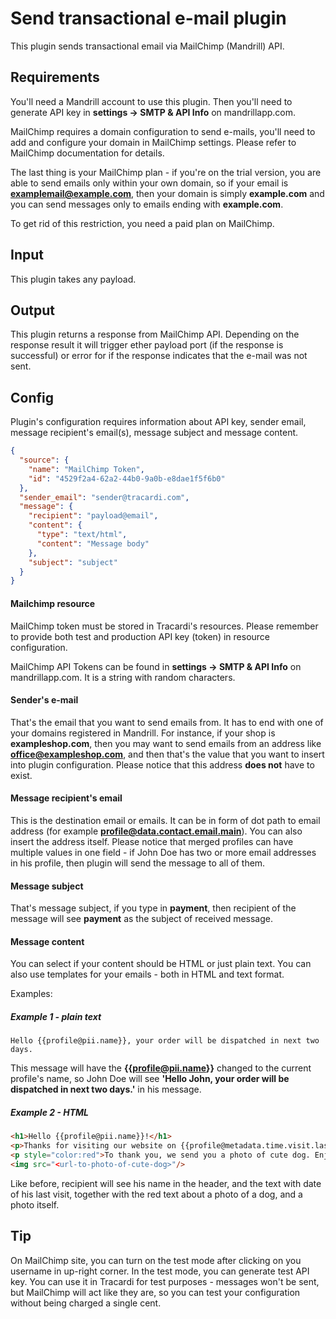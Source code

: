 # Send transactional e-mail plugin

This plugin sends transactional email via MailChimp (Mandrill) API.

## Requirements

You'll need a Mandrill account to use this plugin. Then you'll need to generate API key in **settings -> SMTP & API Info** 
on mandrillapp.com.

MailChimp requires a domain configuration to send e-mails, you'll need to add and configure your domain in MailChimp settings. Please refer to MailChimp documentation for details.

The last thing is your MailChimp plan - if you're on the trial version, you are able to send emails only within your own domain, so if your email is **examplemail@example.com**, then your
domain is simply **example.com** and you can send messages only to emails ending with **example.com**.

To get rid of this restriction, you need a paid plan on MailChimp.

## Input

This plugin takes any payload.

## Output

This plugin returns a response from MailChimp API. Depending on the response result it will trigger ether payload 
port (if the response is successful) or error for if the response indicates that the e-mail was not sent.

## Config

Plugin's configuration requires information about API key, sender email, 
message recipient's email(s), message subject and message content.

```json
{
  "source": {
    "name": "MailChimp Token",
    "id": "4529f2a4-62a2-44b0-9a0b-e8dae1f5f6b0"
  },
  "sender_email": "sender@tracardi.com",
  "message": {
    "recipient": "payload@email",
    "content": {
      "type": "text/html",
      "content": "Message body"
    },
    "subject": "subject"
  }
}
```

#### Mailchimp resource

MailChimp token must be stored in Tracardi's resources. Please remember to provide both test and production API key 
(token) in resource configuration.

MailChimp API Tokens can be found in **settings -> SMTP & API Info** on mandrillapp.com. It is a string with random characters.

#### Sender's e-mail

That's the email that you want to send emails from. It has to end with one of your domains
registered in Mandrill. For instance, if your shop is **exampleshop.com**, 
then you may want to send emails from an address like **office@exampleshop.com**, and then that's the value that you
want to insert into plugin configuration. Please notice that this address __does not__ have to exist.

#### Message recipient's email

This is the destination email or emails. It can be in form of dot path to email address (for example **profile@data.contact.email.main**). 
You can also insert the address itself. Please notice that merged profiles can have multiple values in one field - 
if John Doe has two or more email addresses in his profile, then plugin will send the message to all of them.

#### Message subject

That's message subject, if you type in **payment**, then recipient of the message will see 
**payment** as the subject of received message.

#### Message content

You can select if your content should be HTML or just plain text. 
You can also use templates for your emails - both in HTML and text format. 

Examples:

##### Example 1 - plain text

```text
Hello {{profile@pii.name}}, your order will be dispatched in next two days.
```

This message will have the **{{profile@pii.name}}** changed to the current profile's name, so John Doe will
see **'Hello John, your order will be dispatched in next two days.'** in his message.

##### Example 2 - HTML

```html
<h1>Hello {{profile@pii.name}}!</h1>
<p>Thanks for visiting our website on {{profile@metadata.time.visit.last}}!</p>
<p style="color:red">To thank you, we send you a photo of cute dog. Enjoy:</p>
<img src="<url-to-photo-of-cute-dog>"/>
```
Like before, recipient will see his name in the header, and the text with date of his last visit,
together with the red text about a photo of a dog, and a photo itself.

## Tip

On MailChimp site, you can turn on the test mode after clicking on you username in up-right corner.
In the test mode, you can generate test API key. You can use it in Tracardi for test purposes - 
messages won't be sent, but MailChimp will act like they are, so you can test your
configuration without being charged a single cent.




